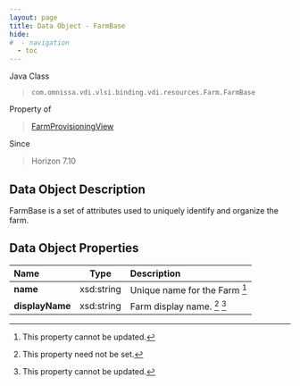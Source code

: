 ```yaml
---
layout: page
title: Data Object - FarmBase
hide:
#  - navigation
  - toc
---
```






Java Class
> `com.omnissa.vdi.vlsi.binding.vdi.resources.Farm.FarmBase`

Property of
> [FarmProvisioningView](vdi.resources.Farm.FarmProvisioningView.md#field_detail)

Since
> Horizon 7.10


## Data Object Description

FarmBase is a set of attributes used to uniquely identify and organize the farm.

## Data Object Properties

 Name | Type | Description
:---|:---:|:---
**name**|  xsd:string|  Unique name for the Farm [^2]
**displayName**|  xsd:string|  Farm display name. [^1] [^2]


 


[^1]: This property need not be set.
[^2]: This property cannot be updated.